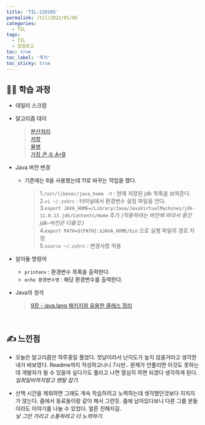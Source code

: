```yaml
---
title: 'TIL-220105'
permalink: /til/2022/01/05
categories:
  - TIL
tags:
  - TIL
  - 일일회고
toc: true
toc_label: '목차'
toc_sticky: true
---
```


<!--more-->

## 👨‍💻 학습 과정

- 데일리 스크럼
- 알고리즘 데이

  > [분산처리](https://github.com/Seokho-Ham/Algorithms/blob/master/baekjoon-algorithm/src/main/java/BOJ1009.java)  
  > [저항](https://github.com/Seokho-Ham/Algorithms/blob/master/baekjoon-algorithm/src/main/java/BOJ1076.java)  
  > [물병](https://github.com/Seokho-Ham/Algorithms/blob/master/baekjoon-algorithm/src/main/java/BOJ1052.java)  
  > [가장 큰 수 A+B](https://github.com/Seokho-Ham/Algorithms/blob/master/baekjoon-algorithm/src/main/java/BOJ10757.java)

- Java 버전 변경

  - 기존에는 8을 사용했는데 11로 바꾸는 작업을 했다.
    > 1.`/usr/libexec/java_home -V` : 현재 저장된 jdk 목록을 보여준다.  
    > 2.`vi ~/.zshrc` : 터미널에서 환경변수 설정 파일을 연다.  
    > 3.`export JAVA_HOME=/Library/Java/JavaVirtualMachines/jdk-11.0.13.jdk/Contents/Home` 추가 _(적용하려는 버전에 따라서 중간 jdk-버전은 다를것.)_  
    > 4.`export PATH=${PATH}:$JAVA_HOME/bin` 으로 실행 파일의 경로 지정  
    > 5.`source ~/.zshrc` : 변경사항 적용

- 알아둘 명령어
  - `printenv` : 환경변수 목록을 출력한다.
  - `echo 환경변수명` : 해당 환경변수를 출력한다.
- Java의 정석
  > [9장 - java.lang 패키지와 유용한 클래스 정리](https://kale02.notion.site/889ed27390ea4055827cb50244ea9c88)

<br>

## ✍ 느낀점

- 오늘은 알고리즘만 하루종일 풀었다. 첫날이라서 난이도가 높지 않을거라고 생각한 내가 바보였다. Readme까지 작성하고나니 7시반.. 문제가 안풀리면 이것도 못하는데 개발자가 될 수 있을까 싶다가도 풀리고 나면 열심히 하면 되겠다 생각하게 된다.  
  _일희일비하지말고 멘탈 잡기._

- 산책 시간을 제외하면 그래도 계속 학습하려고 노력하는데 생각했던것보다 지치지가 않는다. 줌에서 동료들이랑 같이 해서 그런듯. 줌에 남아있다보니 다른 그룹 분들이라도 이야기를 나눌 수 있었다. 얼른 친해지길.  
  _낯 그만 가리고 소통하려고 더 노력하기._
